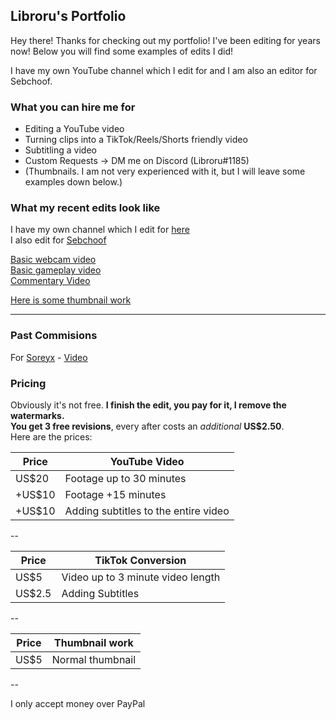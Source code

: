 ## Libroru's Portfolio

Hey there! Thanks for checking out my portfolio! I've been editing for years now! Below you will find some examples of edits I did!

I have my own YouTube channel which I edit for and I am also an editor for Sebchoof.

### What you can hire me for

- Editing a YouTube video
- Turning clips into a TikTok/Reels/Shorts friendly video
- Subtitling a video
- Custom Requests -> DM me on Discord (Libroru#1185)
- (Thumbnails. I am not very experienced with it, but I will leave some examples down below.)

### What my recent edits look like

I have my own channel which I edit for [here](https://www.youtube.com/channel/UCpNA4-mfV_bhbcjHBPluRpQ)  
I also edit for [Sebchoof](https://www.youtube.com/user/sebchooo)  

[Basic webcam video](https://www.youtube.com/watch?v=daRmgGOwz0Y)  
[Basic gameplay video](https://www.youtube.com/watch?v=jr1YDPolI24)  
[Commentary Video](https://youtube.com/watch?v=rvv8M5joO_sg)  

[Here is some thumbnail work](https://media.discordapp.net/attachments/264055287479140352/877169203260588082/thumb.png?width=984&height=554) 

---
### Past Commisions

For [Soreyx](https://www.youtube.com/channel/UCPAHPIf3qG5DfwH99YahM1A) - [Video](https://1drv.ms/v/s!Art90aviZL0fzXXPeznw1ib-_eQZ?e=17p80i)

### Pricing

Obviously it's not free.
**I finish the edit, you pay for it, I remove the watermarks.**  
**You get 3 free revisions**, every after costs an *additional* **US$2.50**.  
Here are the prices:

|Price| YouTube Video |
|-----| ----------- |
|US$20| Footage up to 30 minutes |
|+US$10| Footage +15 minutes |
|+US$10| Adding subtitles to the entire video |

--

|Price| TikTok Conversion |
|-----| ----------- |
|US$5| Video up to 3 minute video length |
|US$2.5| Adding Subtitles |

--

|Price| Thumbnail work |
|-----| ----------- |
|US$5| Normal thumbnail |

--

I only accept money over PayPal
